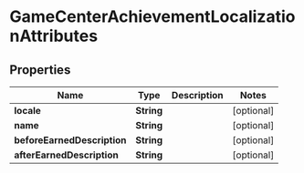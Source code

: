 

# GameCenterAchievementLocalizationAttributes


## Properties

| Name | Type | Description | Notes |
|------------ | ------------- | ------------- | -------------|
|**locale** | **String** |  |  [optional] |
|**name** | **String** |  |  [optional] |
|**beforeEarnedDescription** | **String** |  |  [optional] |
|**afterEarnedDescription** | **String** |  |  [optional] |



